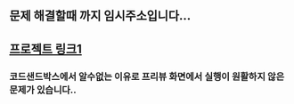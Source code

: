 
## 문제 해결할때 까지 임시주소입니다...

## [프로젝트 링크1](http://apresmidi.cloud:3000/)
### 코드샌드박스에서 알수없는 이유로 프리뷰 화면에서 실행이 원활하지 않은 문제가 있습니다.. 



